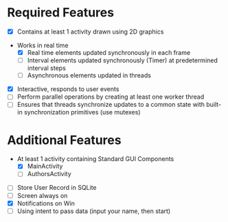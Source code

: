 # Required Features

- [x] Contains at least 1 activity drawn using 2D graphics
- Works in real time
    - [x] Real time elements updated synchronously in each frame
    - [ ] Interval elements updated synchronously (Timer) at predetermined interval steps
    - [ ] Asynchronous elements updated in threads
- [x] Interactive, responds to user events
- [ ] Perform parallel operations by creating at least one worker thread
- [ ] Ensures that threads synchronize updates to a common state with built-in synchronization primitives (use mutexes)

# Additional Features
- At least 1 activity containing Standard GUI Components 
    - [x] MainActivity
    - [ ] AuthorsActivity
- [ ] Store User Record in SQLite
- [ ] Screen always on
- [x] Notifications on Win
- [ ] Using intent to pass data (input your name, then start)
